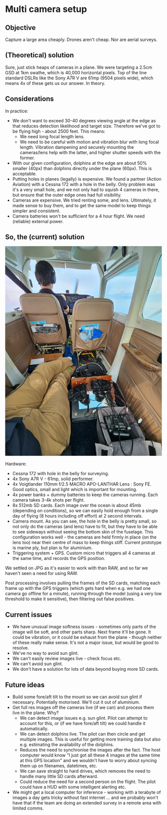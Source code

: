 # Multi camera setup


## Objective

Capture a large area cheaply. Drones aren't cheap. Nor are aerial surveys.

## (Theoretical) solution
Sure, just stick heaps of cameras in a plane. We were targeting a 2.5cm GSD at 1km swathe, which is 40,000 horizontal pixels. Top of the line standard DSLRs like the Sony A7R V are 61mp (9504 pixels wide), which means 4x of these gets us our answer. In theory.

## Considerations

In practice:
- We don't want to exceed 30-40 degrees viewing angle at the edge as that reduces detection likelihood and target size. Therefore we've got to be flying high - about 2500 feet. This means:
  - We need long focal length lens.
  - We need to be careful with motion and vibration blur with long focal length. Vibration dampening and securely mounting the cameras/lens help with the latter, and higher shutter speeds with the former.
- With our given configuration, dolphins at the edge are about 50% smaller (40px) than dolphins directly under the plane (60px). This is acceptable.
- Putting holes in planes (legally) is expensive. We found a partner (Action Aviation) with a Cessna 172 with a hole in the belly. Only problem was it's a very small hole, and we not only had to squish 4 cameras in there, but ensure that the outer edge ones had full visibility.
- Cameras are expensive. We tried renting some, and lens. Ultimately, it made sense to buy them, and to get the same model to keep things simpler and consistent.
- Camera batteries won't be sufficient for a 4 hour flight. We need (reliable) external power.

## So, the (current) solution

![alt text](imgs/cameras-interior.jpg)

Hardware:

- Cessna 172 with hole in the belly for surveying.
- 4x Sony A7R V - 61mp, solid performer.
- 4x Voigtlander 110mm f/2.5 MACRO APO-LANTHAR Lens : Sony FE. Good optics, small and light which is important for mounting.
- 4x power banks + dummy batteries to keep the cameras running. Each camera takes 3-4k shots per flight.
- 8x 512mb SD cards. Each image over the ocean is about 45mb (depending on conditions), so we can easily hold enough from a single day of flying (8 hours including off effort) at 2 second intervals.
- Camera mount. As you can see, the hole in the belly is pretty small, so not only do the cameras (and lens) have to fit, but they have to be able to see sideways without seeing the bottom skin of the fuselage. This configuration works well - the cameras are held firmly in place (on the lens too) near their centre of mass to keep things stiff. Current prototype is marine ply, but plan is for aluminium.
- Triggering system + GPS. Custom micro that triggers all 4 cameras at the same time, and records the GPS position.

We settled on JPG as it's easier to work with than RAW, and so far we haven't seen a need for using RAW.

Post processing involves pulling the frames of the SD cards, matching each frame up with the GPS triggers (which gets hard when e.g. we had one camera go offline for a minute), running through the model (using a very low threshold to make it sensitive), then filtering out false positives.

## Current issues

- We have unusual image softness issues - sometimes only parts of the image will be soft, and other parts sharp. Next frame it'll be gone. It could be vibration, or it could be exhaust from the plane - though neither of these really make sense. It's not a major issue, but would be good to resolve.
- We've no way to avoid sun glint.
- We can't easily review images live - check focus etc.
- We can't avoid sun glint.
- We don't have a solution for lots of data beyond buying more SD cards.

## Future ideas

- Build some fore/aft tilt to the mount so we can avoid sun glint if necessary. Potentially motorised. We'll cut it out of aluminium.
- Get full res images off the cameras live (if we can) and process them live in the plane. Why?
  - We can detect image issues e.g. sun glint. Pilot can attempt to account for this, or (if we have fore/aft tilt) we could handle it automatically.
  - We can detect dolphins live. The pilot can then circle and get multiple images. This is useful for getting more training data but also e.g. estimating the availability of the dolphins.
  - Reduces the need to synchronise the images after the fact. The host computer would know "I just got all these 4 images at the same time at this GPS location" and we wouldn't have to worry about syncing them up on filenames, datetimes, etc.
  - We can save straight to hard drives, which removes the need to handle many little SD cards afterward.
  - Could reduce the need for a second person on the flight. The pilot could have a HUD with some intelligent alerting etc.
- We might get a local computer for inference - working with a terabyte of images a day gets tricky without fast internet ... and we probably won't have that if the team are doing an extended survey in a remote area with limited comms.

